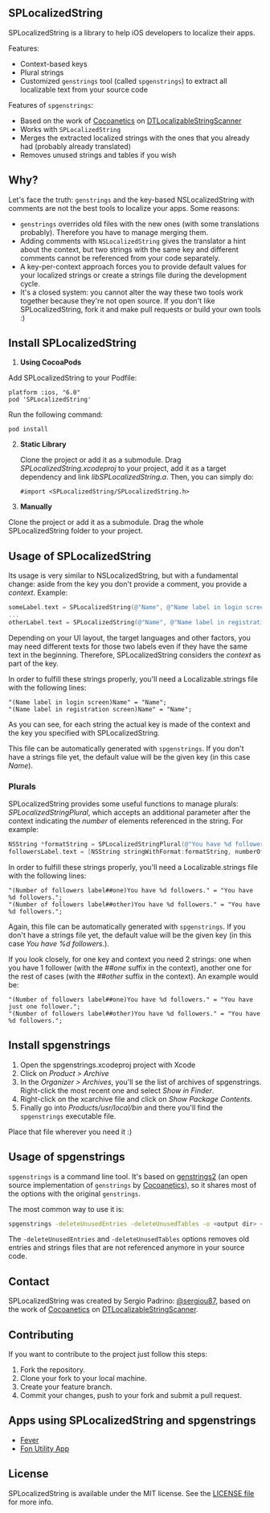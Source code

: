 ## SPLocalizedString

SPLocalizedString is a library to help iOS developers to localize their apps.

Features:

* Context-based keys
* Plural strings
* Customized ```genstrings``` tool (called ```spgenstrings```) to extract all localizable text from your source code

Features of ```spgenstrings```:

* Based on the work of [Cocoanetics](http://www.cocoanetics.com/) on [DTLocalizableStringScanner](https://github.com/Cocoanetics/DTLocalizableStringScanner)
* Works with ```SPLocalizedString```
* Merges the extracted localized strings with the ones that you already had (probably already translated)
* Removes unused strings and tables if you wish

## Why?

Let's face the truth: ```genstrings``` and the key-based NSLocalizedString with comments are not the best tools to localize your apps. Some reasons:

* ```genstrings``` overrides old files with the new ones (with some translations probably). Therefore you have to manage merging them.
* Adding comments with ```NSLocalizedString``` gives the translator a hint about the context, but two strings with the same key and different comments cannot be referenced from your code separately.
* A key-per-context approach forces you to provide default values for your localized strings or create a strings file during the development cycle.
* It's a closed system: you cannot alter the way these two tools work together because they're not open source. If you don't like SPLocalizedString, fork it and make pull requests or build your own tools :)

## Install SPLocalizedString

1. **Using CocoaPods**

  Add SPLocalizedString to your Podfile:

  ```
  platform :ios, "6.0"
  pod 'SPLocalizedString'
  ```

  Run the following command:

  ```
  pod install
  ```

2. **Static Library**

    Clone the project or add it as a submodule. Drag *SPLocalizedString.xcodeproj* to your project, add it as a target dependency and link *libSPLocalizedString.a*.
    Then, you can simply do:

    ```
    #import <SPLocalizedString/SPLocalizedString.h>
    ```

3. **Manually**

  Clone the project or add it as a submodule. Drag the whole SPLocalizedString folder to your project.

## Usage of SPLocalizedString

Its usage is very similar to NSLocalizedString, but with a fundamental change: aside from the key you don't provide a comment, you provide a *context*. Example:

```objective-c
someLabel.text = SPLocalizedString(@"Name", @"Name label in login screen")
...
otherLabel.text = SPLocalizedString(@"Name", @"Name label in registration screen")
```

Depending on your UI layout, the target languages and other factors, you may need different texts for those two labels even if they have the same text in the beginning. Therefore, SPLocalizedString considers the *context* as part of the key.

In order to fulfill these strings properly, you'll need a Localizable.strings file with the following lines:

```
"(Name label in login screen)Name" = "Name";
"(Name label in registration screen)Name" = "Name";
```

As you can see, for each string the actual key is made of the context and the key you specified with SPLocalizedString.

This file can be automatically generated with ```spgenstrings```. If you don't have a strings file yet, the default value will be the given key (in this case _Name_).

### Plurals

SPLocalizedString provides some useful functions to manage plurals: *SPLocalizedStringPlural*, which accepts an additional parameter after the context indicating the _number_ of elements referenced in the string. For example:

```objective-c
NSString *formatString = SPLocalizedStringPlural(@"You have %d followers.", @"Number of followers label", numberOfFollowers);
followersLabel.text = [NSString stringWithFormat:formatString, numberOfFollowers];
```

In order to fulfill these strings properly, you'll need a Localizable.strings file with the following lines:

```
"(Number of followers label##one)You have %d followers." = "You have %d followers.";
"(Number of followers label##other)You have %d followers." = "You have %d followers.";
```

Again, this file can be automatically generated with ```spgenstrings```. If you don't have a strings file yet, the default value will be the given key (in this case _You have %d followers._).

If you look closely, for one key and context you need 2 strings: one when you have 1 follower (with the *##one* suffix in the context), another one for the rest of cases (with the *##other* suffix in the context). An example would be:

```
"(Number of followers label##one)You have %d followers." = "You have just one follower.";
"(Number of followers label##other)You have %d followers." = "You have %d followers.";
```

## Install spgenstrings

1. Open the spgenstrings.xcodeproj project with Xcode
2. Click on _Product > Archive_
3. In the _Organizer > Archives_, you'll se the list of archives of spgenstrings. Right-click the most recent one and select _Show in Finder_.
4. Right-click on the xcarchive file and click on _Show Package Contents_.
5. Finally go into _Products/usr/local/bin_ and there you'll find the ```spgenstrings``` executable file.

Place that file wherever you need it :)

## Usage of spgenstrings

```spgenstrings``` is a command line tool. It's based on [genstrings2](https://github.com/Cocoanetics/DTLocalizableStringScanner) (an open source implementation of ```genstrings``` by [Cocoanetics](http://www.cocoanetics.com/)), so it shares most of the options with the original ```genstrings```.

The most common way to use it is:
```bash
spgenstrings -deleteUnusedEntries -deleteUnusedTables -o <output dir> <source files to process...>
```

The ```-deleteUnusedEntries``` and ```-deleteUnusedTables``` options removes old entries and strings files that are not referenced anymore in your source code.

## Contact

SPLocalizedString was created by Sergio Padrino: [@sergiou87](https://twitter.com/sergiou87), based on the work of [Cocoanetics](http://www.cocoanetics.com/) on [DTLocalizableStringScanner](https://github.com/Cocoanetics/DTLocalizableStringScanner).

## Contributing

If you want to contribute to the project just follow this steps:

1. Fork the repository.
2. Clone your fork to your local machine.
3. Create your feature branch.
4. Commit your changes, push to your fork and submit a pull request.

## Apps using SPLocalizedString and spgenstrings

* [Fever](https://itunes.apple.com/us/app/fever-event-discovery-app/id497702817?mt=8)
* [Fon Utility App](https://itunes.apple.com/us/app/utility-app/id737828006?mt=8)

## License

SPLocalizedString is available under the MIT license. See the [LICENSE file](https://github.com/sergiou87/SPLocalizedString/blob/master/LICENSE) for more info.
